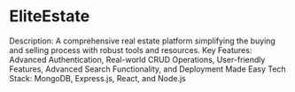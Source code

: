 # EliteEstate
Description: A comprehensive real estate platform simplifying the buying and selling process with robust tools and resources.
Key Features: Advanced Authentication, Real-world CRUD Operations,  User-friendly Features, Advanced Search Functionality, and Deployment Made Easy
Tech Stack: MongoDB, Express.js, React, and Node.js
